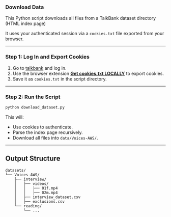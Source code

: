 
### Download Data

This Python script downloads all files from a TalkBank dataset directory (HTML index page)

It uses your authenticated session via a `cookies.txt` file exported from your browser.

---

### Step 1: Log In and Export Cookies

1. Go to [talkbank](https://media.talkbank.org) and log in.
3. Use the browser extension [**Get cookies.txt LOCALLY**](https://chromewebstore.google.com/detail/get-cookiestxt-locally/cclelndahbckbenkjhflpdbgdldlbecc) to export cookies.
4. Save it as `cookies.txt` in the script directory.

---

### Step 2: Run the Script

```bash
python download_dataset.py
```

This will:
- Use cookies to authenticate.
- Parse the index page recursively.
- Download all files into `data/Voices-AWS/`.

---


## Output Structure

```
datasets/
└── Voices-AWS/
    ├── interview/
    │   ├── videos/
    │   │   ├── 01f.mp4
    │   │   ├── 02m.mp4
    │   ├── interview_dataset.csv
    │   ├── exclusions.csv
    └── reading/
        └── ...
```


